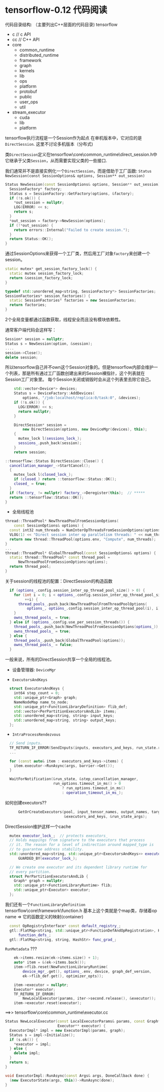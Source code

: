 # tensorflow-0.12 代码阅读

代码目录结构: （主要列出C++层面的代码目录)
tensorflow
 - c  // c API
 - cc  // C++ API
 - core
   - common_runtime
   - distributed_runtime
   - framework
   - graph
   - kernels
   - lib
   - ops
   - platform
   - protobuf
   - public
   - user_ops
   - util
 - stream_executor
   - cuda
   - lib
   - platform

tensorflow执行流程是一个Session作为起点
在单机版本中，它对应的是`DirectSession`. 这里不讨论多机版本（分布式)

类`DirectSession`定义在tensorflow\core\common_runtime\direct_session.h中
它继承于父类`Session`，从而需要实现父类的一些接口.

我们通常并不是直接实例化一个`DirectSession`，而是借助于工厂函数:
`Status NewSession(const SessionOptions& options, Session** out_session)`
```cpp
Status NewSession(const SessionOptions& options, Session** out_session) {
  SessionFactory* factory;
  Status s = SessionFactory::GetFactory(options, &factory);
  if (!s.ok()) {
    *out_session = nullptr;
    LOG(ERROR) << s;
    return s;
  }
  *out_session = factory->NewSession(options);
  if (!*out_session) {
    return errors::Internal("Failed to create session.");
  }
  return Status::OK();
}
```
通过SessionOptions来获得一个工厂类，然后用工厂对象`factory`来创建一个session。

```cpp
static mutex* get_session_factory_lock() {
  static mutex session_factory_lock;
  return &session_factory_lock;
}

typedef std::unordered_map<string, SessionFactory*> SessionFactories;
SessionFactories* session_factories() {
  static SessionFactories* factories = new SessionFactories;
  return factories;
}
```
2个全局变量都通过函数获取，线程安全而且没有模块依赖性。

通常客户端代码会这样写：
```cpp
Session* session = nullptr;
Status s = NewSession(option, &session);
....
session->Close();
delete session;
```
所以tensorflow自己并不own这个Session对象的。但是tensorflow内部会维护一个列表，那是所有通过工厂函数创建出来的Session裸指针，这个列表就在Session工厂对象里。
每个Session关闭或销毁时会从这个列表里去除它自己。
```cpp
    std::vector<Device*> devices;
    Status s = DeviceFactory::AddDevices(
        options, "/job:localhost/replica:0/task:0", &devices);
    if (!s.ok()) {
      LOG(ERROR) << s;
      return nullptr;
    }

    DirectSession* session =
        new DirectSession(options, new DeviceMgr(devices), this);
    {
      mutex_lock l(sessions_lock_);
      sessions_.push_back(session);
    }
    return session;
```
```cpp
::tensorflow::Status DirectSession::Close() {
  cancellation_manager_->StartCancel();
  {
    mutex_lock l(closed_lock_);
    if (closed_) return ::tensorflow::Status::OK();
    closed_ = true;
  }
  if (factory_ != nullptr) factory_->Deregister(this);  // *****
  return ::tensorflow::Status::OK();
}
```

* 全局线程池
```cpp
thread::ThreadPool* NewThreadPoolFromSessionOptions(
    const SessionOptions& options) {
  const int32 num_threads = NumInterOpThreadsFromSessionOptions(options);
  VLOG(1) << "Direct session inter op parallelism threads: " << num_threads;
  return new thread::ThreadPool(options.env, "Compute", num_threads);
}
...
thread::ThreadPool* GlobalThreadPool(const SessionOptions& options) {
  static thread::ThreadPool* const thread_pool =
      NewThreadPoolFromSessionOptions(options);
  return thread_pool;
}
```
关于session的线程池的配置：DirectSession的构造函数
```cpp
  if (options_.config.session_inter_op_thread_pool_size() > 0) {
    for (int i = 0; i < options_.config.session_inter_op_thread_pool_size();
         ++i) {
      thread_pools_.push_back(NewThreadPoolFromThreadPoolOptions(
          options_, options_.config.session_inter_op_thread_pool(i), i));
    }
    owns_thread_pools_ = true;
  } else if (options_.config.use_per_session_threads()) {
    thread_pools_.push_back(NewThreadPoolFromSessionOptions(options_));
    owns_thread_pools_ = true;
  } else {
    thread_pools_.push_back(GlobalThreadPool(options));
    owns_thread_pools_ = false;
  }
```
一般来说，所有的DirectSession共享一个全局的线程池。

* 设备管理器: `DeviceMgr`


* `ExecutorsAndKeys`
```cpp
  struct ExecutorsAndKeys {
    int64 step_count = 0;
    std::unique_ptr<Graph> graph;
    NameNodeMap name_to_node;
    std::unique_ptr<FunctionLibraryDefinition> flib_def;
    std::vector<PerPartitionExecutorsAndLib> items;
    std::unordered_map<string, string> input_keys;
    std::unordered_map<string, string> output_keys;
  };
```

* `IntraProcessRendezvous`

```cpp
  // Send inputs.
  TF_RETURN_IF_ERROR(SendInputs(inputs, executors_and_keys, run_state.rendez));
  ...

  for (const auto& item : executors_and_keys->items) {
    item.executor->RunAsync(args, barrier->Get());
  }

  WaitForNotification(&run_state, &step_cancellation_manager,
                      run_options.timeout_in_ms() > 0
                          ? run_options.timeout_in_ms()
                          : operation_timeout_in_ms_);
```

如何创建executors??
```cpp
      GetOrCreateExecutors(pool, input_tensor_names, output_names, target_nodes,
                           &executors_and_keys, &run_state_args);
```
DirectSession维护这样一个cache
```cpp
  mutex executor_lock_;  // protects executors_
  // Holds mappings from signature to the executors that process
  // it. The reason for a level of indirection around mapped_type is
  // to guarantee address stability.
  std::unordered_map<string, std::unique_ptr<ExecutorsAndKeys>> executors_
      GUARDED_BY(executor_lock_);
```

```CPP
  // We create one executor and its dependent library runtime for
  // every partition.
  struct PerPartitionExecutorsAndLib {
    Graph* graph = nullptr;
    std::unique_ptr<FunctionLibraryRuntime> flib;
    std::unique_ptr<Executor> executor;
  };
```
我们还有一个`FunctionLibraryDefinition`
tensorflow\core\framework\function.h
基本上这个类就是个map类，存储着op name => 它的函数定义的映射(container)
```cpp
  const OpRegistryInterface* const default_registry_;
  gtl::FlatMap<string, std::unique_ptr<FunctionDefAndOpRegistration>, HashStr>
      function_defs_;
  gtl::FlatMap<string, string, HashStr> func_grad_;
```

`RunMetadata`  ???


```cpp
    ek->items.resize(ek->items.size() + 1);
    auto* item = &(ek->items.back());
    item->flib.reset(NewFunctionLibraryRuntime(
        device_mgr_.get(), options_.env, device, graph_def_version,
        ek->flib_def.get(), optimizer_opts));
```
```cpp
    item->executor = nullptr;
    Executor* executor;
    TF_RETURN_IF_ERROR(
        NewLocalExecutor(params, iter->second.release(), &executor));
    item->executor.reset(executor);
```
==>>
tensorflow\core\common_runtime\executor.cc

```cpp
Status NewLocalExecutor(const LocalExecutorParams& params, const Graph* graph,
                        Executor** executor) {
  ExecutorImpl* impl = new ExecutorImpl(params, graph);
  Status s = impl->Initialize();
  if (s.ok()) {
    *executor = impl;
  } else {
    delete impl;
  }
  return s;
}
```
```cpp
void ExecutorImpl::RunAsync(const Args& args, DoneCallback done) {
  (new ExecutorState(args, this))->RunAsync(done);
}
```
